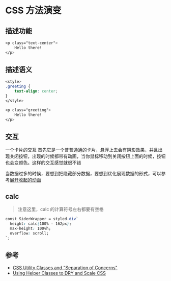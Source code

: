 # CSS 方法演变

## 描述功能

```css
<p class="text-center">
    Hello there!
</p>
```

## 描述语义

```css
<style>
.greeting {
    text-align: center;
}
</style>

<p class="greeting">
    Hello there!
</p>
```

## 交互

一个卡片的交互 首先它是一个普普通通的卡片，悬浮上去会有阴影效果，并且出现关闭按钮，出现的时候都带有动画，当你鼠标移动到关闭按钮上面的时候，按钮也会变颜色。这样的交互感觉就很不错

当数据过多的时候，要想到把隐藏部分数据，要想到优化展现数据的形式，可以参考[展开收起的动画](https://www.zhangxinxu.com/wordpress/2012/10/more-display-show-hide-tranisition/)

## calc

> 注意这里，calc 的计算符号左右都要有空格

```css
const SiderWrapper = styled.div`
  height: calc(100% - 162px);
  max-height: 100vh;
  overflow: scroll;
`;
```

## 参考

- [CSS Utility Classes and "Separation of Concerns"](https://adamwathan.me/css-utility-classes-and-separation-of-concerns/)
- [Using Helper Classes to DRY and Scale CSS](https://www.sitepoint.com/using-helper-classes-dry-scale-css/)
